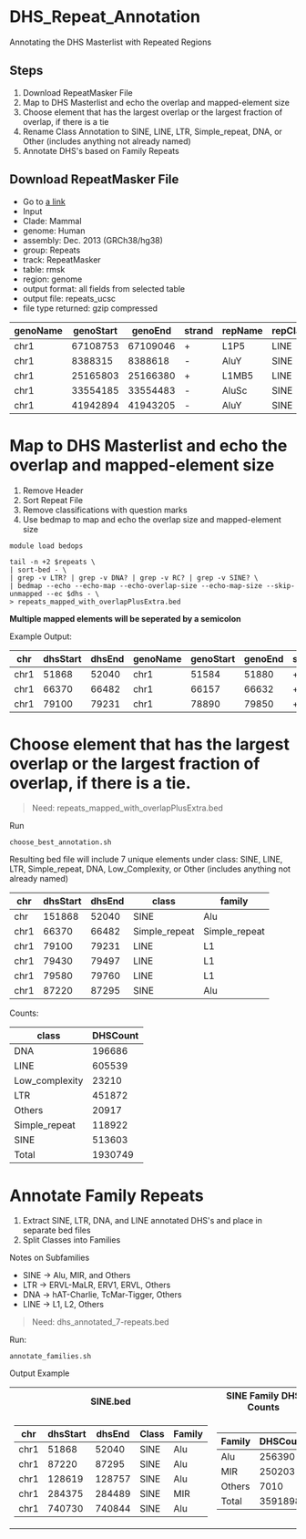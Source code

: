 # DHS_Repeat_Annotation
Annotating the DHS Masterlist with Repeated Regions


## Steps
1. Download RepeatMasker File
2. Map to DHS Masterlist and echo the overlap and mapped-element size
3. Choose element that has the largest overlap or the largest fraction of overlap, if there is a tie
4. Rename Class Annotation to SINE, LINE, LTR, Simple_repeat, DNA, or Other (includes anything not already named)
5. Annotate DHS's based on Family Repeats


## Download RepeatMasker File
* Go to [a link](http://genome.ucsc.edu/cgi-bin/hgTables)
* Input 
* Clade: Mammal
* genome: Human
* assembly: Dec. 2013 (GRCh38/hg38)
* group: Repeats
* track: RepeatMasker
* table: rmsk
* region: genome
* output format: all fields from selected table
* output file: repeats_ucsc
* file type returned: gzip compressed



| genoName  | genoStart | genoEnd  | strand | repName | repClass  | repFamily |
| ------------- | ------------- | ------------- | ------------- | ------------- | ------------- | ------------- |
| chr1  |	67108753  | 67109046  | + | L1P5  | LINE  | L1  |
| chr1  | 8388315 | 8388618 | - | AluY  | SINE  | Alu |
| chr1  | 25165803  | 25166380  | + | L1MB5 | LINE  | L1  |
| chr1  | 33554185  | 33554483  | - | AluSc | SINE  | Alu |
| chr1  | 41942894  | 41943205  | - | AluY  | SINE  | Alu |


# Map to DHS Masterlist and echo the overlap and mapped-element size

1. Remove Header
2. Sort Repeat File
3. Remove classifications with question marks
4. Use bedmap to map and echo the overlap size and mapped-element size

```
module load bedops
 
tail -n +2 $repeats \  
| sort-bed - \    
| grep -v LTR? | grep -v DNA? | grep -v RC? | grep -v SINE? \ 
| bedmap --echo --echo-map --echo-overlap-size --echo-map-size --skip-unmapped --ec $dhs - \ 
> repeats_mapped_with_overlapPlusExtra.bed
```

**Multiple mapped elements will be seperated by a semicolon**

Example Output:

| chr | dhsStart | dhsEnd | genoName  | genoStart | genoEnd  | strand | repName | repClass  | repFamily | overlapSize | mapSize |
| ------------- | ------------- | ------------- | ------------- | ------------- | ------------- | ------------- | ------------- | ------------- | ------------- | ------------- | ------------- |
| chr1 | 51868 | 52040 | chr1 | 51584 | 51880 | + | AluYj4 | SINE | Alu| 12 | 296 |
| chr1 | 66370 | 66482 | chr1 | 66157 | 66632 |+ |(AT)n | Simple_repeat | Simple_repeat | 112 | 475 |
| chr1 | 79100 | 79231| chr1 | 78890 | 79850 | + | L1PREC2 | LINE | L1 | 131| 960 |





# Choose element that has the largest overlap or the largest fraction of overlap, if there is a tie.

> Need: 
> repeats_mapped_with_overlapPlusExtra.bed

Run
```
choose_best_annotation.sh
```



Resulting bed file will include 7 unique elements under class: SINE, LINE, LTR, Simple_repeat, DNA, Low_Complexity, or Other (includes anything not already named)

| chr | dhsStart | dhsEnd | class | family |
| ------------- | ------------- | ------------- | ------------- | ------------- |
| chr | 151868 | 52040 | SINE | Alu |
| chr1 | 66370 | 66482 | Simple_repeat | Simple_repeat |
| chr1 | 79100 | 79231 | LINE | L1 |
| chr1 | 79430 | 79497 | LINE | L1 |
| chr1 | 79580 | 79760 | LINE | L1 |
| chr1 | 87220 | 87295 | SINE | Alu |


Counts:

| class | DHSCount |
| ------------- | ------------- |
| DNA | 196686 |
| LINE | 605539 | 
| Low_complexity | 23210 |
| LTR | 451872 |
| Others | 20917 | 
| Simple_repeat | 118922 | 
| SINE | 513603 | 
| Total |  1930749 |


# Annotate Family Repeats

1. Extract SINE, LTR, DNA, and LINE annotated DHS's and place in separate bed files
2. Split Classes into Families

Notes on Subfamilies

* SINE -> Alu, MIR, and Others
* LTR -> ERVL-MaLR, ERV1, ERVL, Others
* DNA -> hAT-Charlie, TcMar-Tigger, Others
* LINE -> L1, L2, Others

> Need:
> dhs_annotated_7-repeats.bed

Run:
```
annotate_families.sh
```

Output Example

<table>
<tr><th>SINE.bed </th><th>SINE Family DHS Counts</th></tr>
<tr><td>
 

| chr | dhsStart | dhsEnd | Class | Family |
| ------------- | ------------- | ------------- | ------------- | ------------- |
| chr1 | 51868 | 52040 | SINE | Alu |
| chr1 | 87220 | 87295 | SINE | Alu |
| chr1 | 128619 | 128757 | SINE | Alu |
| chr1 | 284375 | 284489 | SINE | MIR |
| chr1 | 740730 | 740844 | SINE | Alu |

</td><td>

| Family  | DHSCount  |
| ------------- | ------------- |
| Alu | 256390 |
| MIR | 250203 |
| Others | 7010 |
| Total | 3591898 |

</td></tr> </table>

